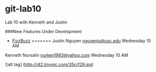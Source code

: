 git-lab10
=========

Lab 10 with Kenneth and Justin

###New Features Under Development
  + [FizzBuzz](http://www.codinghorror.com/blog/2007/02/why-cant-programmers-program.html)
=======
Justin Nguyen
nguyenju@usc.edu
Wednesday 10 AM


Kenneth Nursalin
nurken1993@yahoo.com
Wednesday 10 AM

![alt tag] (http://i42.tinypic.com/35crf29.jpg)
